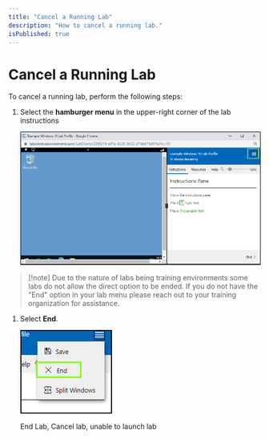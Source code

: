 ```yaml
---
title: "Cancel a Running Lab"
description: "How to cancel a running lab."
isPublished: true
---
```


# Cancel a Running Lab

To cancel a running lab, perform the following steps: 

1. Select the **hamburger menu** in the upper-right corner of the lab instructions

    ![Hamburger Menu](images/hamburger-menu.png)


>[!note] Due to the nature of labs being training environments some labs do not allow the direct option to be ended. If you do not have the "End" option in your lab menu please reach out to your training organization for assistance.

1. Select **End**.

    ![End Lab](images/end-lab.png)


    End Lab, Cancel lab, unable to launch lab



    <div hidden>

</div>




<!--search terms-->
<div hidden>
<b>searchTerm</b>
</div>